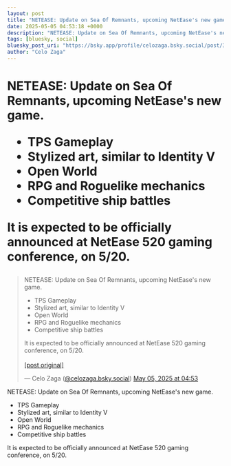 ```yaml
---
layout: post
title: "NETEASE: Update on Sea Of Remnants, upcoming NetEase's new game.  - TPS Gameplay - Stylized art, similar to Identity V - Open World - RPG and Roguelike mechanics - Competitive ship battles  It is expected to be officially announced at NetEase 520 gaming conference, on 5/20."
date: 2025-05-05 04:53:18 +0000
description: "NETEASE: Update on Sea Of Remnants, upcoming NetEase's new game.  - TPS Gameplay - Stylized art, similar to Identity V - Open World - RPG and Roguelike ..."
tags: [bluesky, social]
bluesky_post_uri: "https://bsky.app/profile/celozaga.bsky.social/post/3lofl5ogmpy2b"
author: "Celo Zaga"
---
```


<h1 class="bluesky-post-title">NETEASE: Update on Sea Of Remnants, upcoming NetEase's new game.

- TPS Gameplay
- Stylized art, similar to Identity V
- Open World
- RPG and Roguelike mechanics
- Competitive ship battles

It is expected to be officially announced at NetEase 520 gaming conference, on 5/20.</h1>


<blockquote class="bluesky-embed" data-bluesky-uri="at://did:plc:lmh6rennptq77inaztnovw4b/app.bsky.feed.post/3lofl5ogmpy2b" data-bluesky-embed-color-mode="system">
<p lang="">NETEASE: Update on Sea Of Remnants, upcoming NetEase's new game.

- TPS Gameplay
- Stylized art, similar to Identity V
- Open World
- RPG and Roguelike mechanics
- Competitive ship battles

It is expected to be officially announced at NetEase 520 gaming conference, on 5/20.<br><br><a href="https://bsky.app/profile/celozaga.bsky.social/post/3lofl5ogmpy2b">[post original]</a></p>
&mdash; Celo Zaga (<a href="https://bsky.app/profile/did:plc:lmh6rennptq77inaztnovw4b">@celozaga.bsky.social</a>) <a href="https://bsky.app/profile/celozaga.bsky.social/post/3lofl5ogmpy2b">May 05, 2025 at 04:53</a>
</blockquote>
<script async src="https://embed.bsky.app/static/embed.js" charset="utf-8"></script>


<p class="bluesky-post-description">NETEASE: Update on Sea Of Remnants, upcoming NetEase's new game.

- TPS Gameplay
- Stylized art, similar to Identity V
- Open World
- RPG and Roguelike mechanics
- Competitive ship battles

It is expected to be officially announced at NetEase 520 gaming conference, on 5/20.</p>

